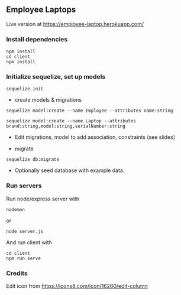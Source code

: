 ## Employee Laptops 

Live version at 
https://employee-laptop.herokuapp.com/


### Install dependencies 

```
npm install
cd client 
npm install
```

### Initialize sequelize, set up models 

```
sequelize init
```

- create models & migrations 

```
sequelize model:create --name Employee --attributes name:string

sequelize model:create --name Laptop --attributes brand:string,model:string,serialNumber:string
```

- Edit migrations, model to add association, constraints (see slides)

- migrate

```
sequelize db:migrate
```

- Optionally seed database with example data.

### Run servers 

Run node/express server with 

```
nodemon
```

or 

```
node server.js
```

And run client with 

```
cd client
npm run serve 
```

### Credits 

Edit icon from 
https://icons8.com/icon/16260/edit-column

